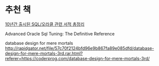 # 추천 책

[10년간 출시된 SQL/오라클 관련 서적 총정리](https://cafe.naver.com/dbian/1658)

Advanced Oracle Sql Tuning: The Definitive Reference

database design for mere mortals
http://rapidgator.net/file/57c70f2124bfd96e9b867fa89e085dfd/database-design-for-mere-mortals-3rd.rar.html?referer=https://coderprog.com/database-design-for-mere-mortals-3rd/
